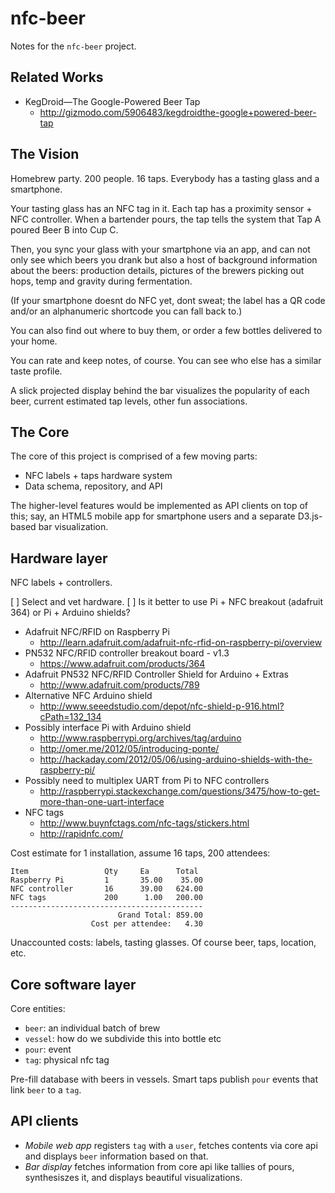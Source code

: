 nfc-beer
========

Notes for the `nfc-beer` project.

Related Works
-------------

* KegDroid—The Google-Powered Beer Tap
  * <http://gizmodo.com/5906483/kegdroidthe-google+powered-beer-tap>

The Vision
----------

Homebrew party.  200 people.  16 taps.  Everybody has a tasting glass and a smartphone.

Your tasting glass has an NFC tag in it.  Each tap has a proximity sensor + NFC controller.
When a bartender pours, the tap tells the system that Tap A poured Beer B into Cup C.

Then, you sync your glass with your smartphone via an app, and can not only see
which beers you drank but also a host of background information about the beers:
production details, pictures of the brewers picking out hops, temp and gravity during
fermentation.

(If your smartphone doesnt do NFC yet, dont sweat; the label has a QR code and/or
an alphanumeric shortcode you can fall back to.)

You can also find out where to buy them, or order a few bottles delivered to your home.

You can rate and keep notes, of course.  You can see who else has a similar taste profile.

A slick projected display behind the bar visualizes the popularity of each beer,
current estimated tap levels, other fun associations.

The Core
--------

The core of this project is comprised of a few moving parts:

* NFC labels + taps hardware system
* Data schema, repository, and API

The higher-level features would be implemented as API clients on top of this;
say, an HTML5 mobile app for smartphone users and a separate D3.js-based
bar visualization.

Hardware layer
--------------

NFC labels + controllers.

[ ] Select and vet hardware.
[ ] Is it better to use Pi + NFC breakout (adafruit 364) or Pi + Arduino shields?

* Adafruit NFC/RFID on Raspberry Pi
  * <http://learn.adafruit.com/adafruit-nfc-rfid-on-raspberry-pi/overview>
* PN532 NFC/RFID controller breakout board - v1.3
  * <https://www.adafruit.com/products/364>
* Adafruit PN532 NFC/RFID Controller Shield for Arduino + Extras
  * <http://www.adafruit.com/products/789>
* Alternative NFC Arduino shield
  * <http://www.seeedstudio.com/depot/nfc-shield-p-916.html?cPath=132_134>
* Possibly interface Pi with Arduino shield
  * <http://www.raspberrypi.org/archives/tag/arduino>
  * <http://omer.me/2012/05/introducing-ponte/>
  * <http://hackaday.com/2012/05/06/using-arduino-shields-with-the-raspberry-pi/>
* Possibly need to multiplex UART from Pi to NFC controllers
  * <http://raspberrypi.stackexchange.com/questions/3475/how-to-get-more-than-one-uart-interface>
* NFC tags
  * <http://www.buynfctags.com/nfc-tags/stickers.html>
  * <http://rapidnfc.com/>

Cost estimate for 1 installation, assume 16 taps, 200 attendees:

    Item                 Qty     Ea      Total
    Raspberry Pi         1       35.00    35.00
    NFC controller       16      39.00   624.00
    NFC tags             200      1.00   200.00
    -------------------------------------------
                            Grand Total: 859.00
                      Cost per attendee:   4.30

Unaccounted costs: labels, tasting glasses.  Of course beer, taps, location, etc.

Core software layer
-------------------

Core entities:

* `beer`: an individual batch of brew
* `vessel`: how do we subdivide this into bottle etc
* `pour`: event
* `tag`: physical nfc tag

Pre-fill database with beers in vessels.
Smart taps publish `pour` events that link `beer` to a `tag`.

API clients
------------

* *Mobile web app* registers `tag` with a `user`, fetches contents via core api
  and displays `beer` information based on that.
* *Bar display* fetches information from core api like tallies of pours, synthesiszes it,
   and displays beautiful visualizations.
